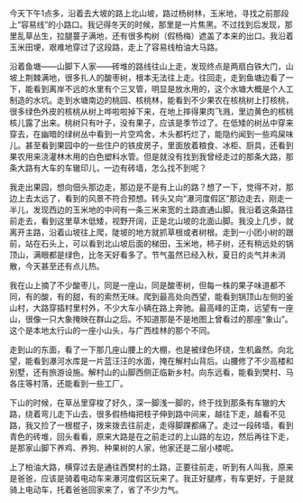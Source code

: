 今天下午1点多，沿着去大坡的路上北山坡，路过杨树林，玉米地，寻找之前那段上“容易线”的小路口。我记得冬天的时候，那里是一片焦黑。不过找到后发现，那里乱草丛生，拉腿蔓子满地，还有很多构树（假杨梅）遮盖了本来的出口。我沿着玉米田埂，艰难地穿过了这段路，走上了容易线柏油大马路。

沿着鱼塘——山脚下人家——砖堆的路线往山上走，发现终点是两扇白铁大门，山坡上荆棘满地，很多扎人的酸枣树，根本无法往上走。往回走，走到鱼塘边看了一下，能看到离岸不远的水里有个三叉管，明显是放水用的，这个水塘大概是个人工制造的水坑。走到水塘南边的桃园、核桃林，能看到不少果农在核桃树上打核桃，很多绿色外皮的核桃从树上哗啦啦掉下来，在地上摔得果肉飞溅，里边黄色的核桃核儿露了出来。桃树只有叶子，没有果子，应该是季节过了。在低矮的树丛中穿来穿去，在幽暗的绿树丛中看到一片空鸡舍，木头都朽烂了，能隐约闻到一些鸡屎味儿。甚至看到果园中的一些住户的铁皮房子，里面放着粮食、冰柜、厨具，还看到果农用来浇灌林木用的白色塑料水管。但是就没有找到我曾经走过的那条大路，那条大路有大车的车辙印儿，一边有砖墙，怎么找不到呢？

我走出果园，想向佃头那边走，那边是不是有上山的路？想了一下，觉得不对，那边上去太远了，看到的风景不符合预想。转头又向“瀑河度假区”那边走去，刚走一半儿，发现西边的玉米地的中间有一条三米来宽的土路直通山脚。我沿着这条路往前走去，看到这里草木低矮，视野开阔，正是北山坡的北面山脚。我没上几步，就离开主路，沿着山坡往上爬，陡坡的地方就抓草根或者树根。走到一小团小树的跟前，站在石头上，可以看到北山坡后面的梯田，玉米地，柿子树，还有稍远处的锅顶山，满眼都是绿色，比冬天好看多了。节气虽然已经入秋，夏日的炎气并未消散，今天甚至还有点儿热。

我在山上摘了不少酸枣儿，同是一座山，同是酸枣树，但每一株的果子味道都不同，有的酸，有的甜，有的索然无味。爬到最高处向西望，能看到锅顶山左侧的釜山村，大路穿插村里村外，不少大车小辆在路上奔驰。最高峰的正南，远望有一座山，很像一只大象掩映在群山之后。不知道那是不是地图上曾看过的那座“象山”。这个是本地太行山的一座小山头，与广西桂林的那个不同。

走到山的东面，看了一下那几座山腰上的大棚，也是被绿色环绕，生机盎然。向北望，能看到瀑河水库是一片蓝汪汪的水面，掩在解村山背后。山腰修了不少高楼和别墅，还有旅游设施。解村山的山脚西侧正临新乡村。向东远看，能看到樊村、马各庄等村落，还能看到一些工厂。

下山的时候，在草丛里穿梭了好久，深一脚浅一脚的，终于找到那条有车辙的大路，绕着弯儿走下山去，很多假杨梅把枝子伸到路中间来，越往下走，越看不见路，我又捡了一根棍子，拨来拨去往前走，走得脚踝都痛了。走过一段砖墙，看到青色的砖堆，回头看看，原来大路是在之前走过的上山路的左边，然后再往下走，是那家山脚下养鸡、养狗、种果树的人家，他家还是二层小楼呢。

上了柏油大路，横穿过去是通往西樊村的土路，正要往前走，听到有人叫我，原来是爸爸，应该是骑着电动车来瀑河度假区玩来了。我正好腿疼，有车更好，于是就骑上电动车，托着爸爸回家来了，省了不少力气。
